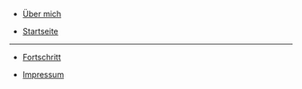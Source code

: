 <!-- Ganz oben: Über mich -->
* [Über mich](aboutsam.md)

<!-- Zurück zur Startseite -->
* [Startseite](README.md)

---

<!-- Fortschritt -->
* [Fortschritt](fortschritt.md)

<!-- Impressum ganz unten -->
* [Impressum](impressum.md)
